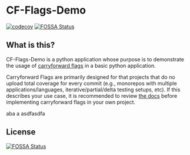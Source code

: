 # CF-Flags-Demo

[![codecov](https://codecov.io/gh/codecov/cf-flags-demo/graph/badge.svg)](https://codecov.io/gh/codecov/cf-flags-demo)
[![FOSSA Status](https://app.fossa.com/api/projects/git%2Bgithub.com%2Fcodecov%2Fcf-flags-demo.svg?type=shield)](https://app.fossa.com/projects/git%2Bgithub.com%2Fcodecov%2Fcf-flags-demo?ref=badge_shield)


## What is this?

CF-Flags-Demo is a python application whose purpose is to demonstrate the usage of [carryforward flags](https://docs.codecov.io/docs/carryforward-flags) in a basic python application. 

Carryforward Flags are primarily designed for that projects that do no upload total coverage for every commit (e.g., monorepos with multiple applications/languages, iterative/partial/delta testing setups, etc). If this describes your use case, it is recommended to review [the docs](https://docs.codecov.io/docs/carryforward-flags) before implementing carryforward flags in your own project. 

aba a
asdfasdfa
## License
[![FOSSA Status](https://app.fossa.com/api/projects/git%2Bgithub.com%2Fcodecov%2Fcf-flags-demo.svg?type=large)](https://app.fossa.com/projects/git%2Bgithub.com%2Fcodecov%2Fcf-flags-demo?ref=badge_large)